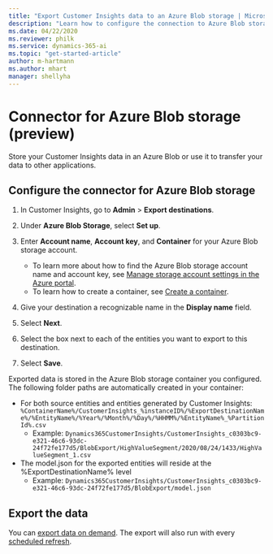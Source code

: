 ```yaml
---
title: "Export Customer Insights data to an Azure Blob storage | Microsoft Docs"
description: "Learn how to configure the connection to Azure Blob storage."
ms.date: 04/22/2020
ms.reviewer: philk
ms.service: dynamics-365-ai
ms.topic: "get-started-article"
author: m-hartmann
ms.author: mhart
manager: shellyha
---
```


# Connector for Azure Blob storage (preview)

Store your Customer Insights data in an Azure Blob or use it to transfer your data to other applications.

## Configure the connector for Azure Blob storage

1. In Customer Insights, go to **Admin** > **Export destinations**.

1. Under **Azure Blob Storage**, select **Set up**.

1. Enter **Account name**, **Account key**, and **Container** for your Azure Blob storage account.
    - To learn more about how to find the Azure Blob storage account name and account key, see [Manage storage account settings in the Azure portal](https://docs.microsoft.com/azure/storage/common/storage-account-manage).
    - To learn how to create a container, see [Create a container](https://docs.microsoft.com/azure/storage/blobs/storage-quickstart-blobs-portal#create-a-container).

1. Give your destination a recognizable name in the **Display name** field.

1. Select **Next**.

1. Select the box next to each of the entities you want to export to this destination.

1. Select **Save**.

Exported data is stored in the Azure Blob storage container you configured. The following folder paths are automatically created in your container:

- For both source entities and entities generated by Customer Insights: `%ContainerName%/CustomerInsights_%instanceID%/%ExportDestinationName%/%EntityName%/%Year%/%Month%/%Day%/%HHMM%/%EntityName%_%PartitionId%.csv`
  - Example: `Dynamics365CustomerInsights/CustomerInsights_c0303bc9-e321-46c6-93dc-24f72fe177d5/BlobExport/HighValueSegment/2020/08/24/1433/HighValueSegment_1.csv`
- The model.json for the exported entities will reside at the %ExportDestinationName% level
  - Example: `Dynamics365CustomerInsights/CustomerInsights_c0303bc9-e321-46c6-93dc-24f72fe177d5/BlobExport/model.json`

## Export the data

You can [export data on demand](export-destinations.md). The export will also run with every [scheduled refresh](system.md#schedule-tab).
